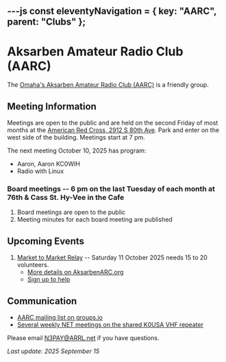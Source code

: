---js
const eleventyNavigation = {
	key: "AARC",
	parent: "Clubs"
};
---
# Aksarben Amateur Radio Club (AARC)

The [Omaha's Aksarben Amateur Radio Club (AARC)](https://www.aksarbenarc.org/home/) is a friendly group.

## Meeting Information

Meetings are open to the public and are held on the second Friday of most months at the [American Red Cross, 2912 S 80th Ave](https://maps.app.goo.gl/BPFFG4Qcaq1cBQV76). Park and enter on the west side of the building. Meetings start at 7 pm.

The next meeting October 10, 2025 has program:
- Aaron, Aaron KC0WIH
- Radio with Linux

### Board meetings -- 6 pm on the last Tuesday of each month at 76th & Cass St. Hy-Vee in the Cafe
1. Board meetings are open to the public
2. Meeting minutes for each board meeting are published

## Upcoming Events
1. [Market to Market Relay](https://www.markettomarketrelay.com/locations/nebraska/) -- Saturday 11 October 2025 needs 15 to 20 volunteers.
	* [More details on AksarbenARC.org](https://www.aksarbenarc.org/home/)
	* [Sign up to help](https://forms.cloud.microsoft/Pages/ResponsePage.aspx?id=DQSIkWdsW0yxEjajBLZtrQAAAAAAAAAAAAN__ocIpFhUQ0NYS05KOFhKQUw2R1dBNVhWQ0pSNDVDSy4u)

## Communication

- [AARC mailing list on groups.io](https://aksarbenarc.groups.io/g/main/topics)
- [Several weekly NET meetings on the shared K0USA VHF repeater](https://n3pay.net/blog/NETs2025Sept/)

Please email N3PAY@ARRL.net if you have questions.

*Last update: 2025 September 15*
